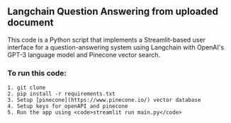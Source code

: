 ## Langchain Question Answering from uploaded document

This code is a Python script that implements a Streamlit-based user interface for a question-answering system using Langchain with OpenAI's GPT-3 language model and Pinecone vector search.

### To run this code:

```
1. git clone
2. pip install -r requirements.txt
3. Setup [pinecone](https://www.pinecone.io/) vector database
4. Setup keys for openAPI and pinecone
5. Run the app using <code>streamlit run main.py</code>
```
